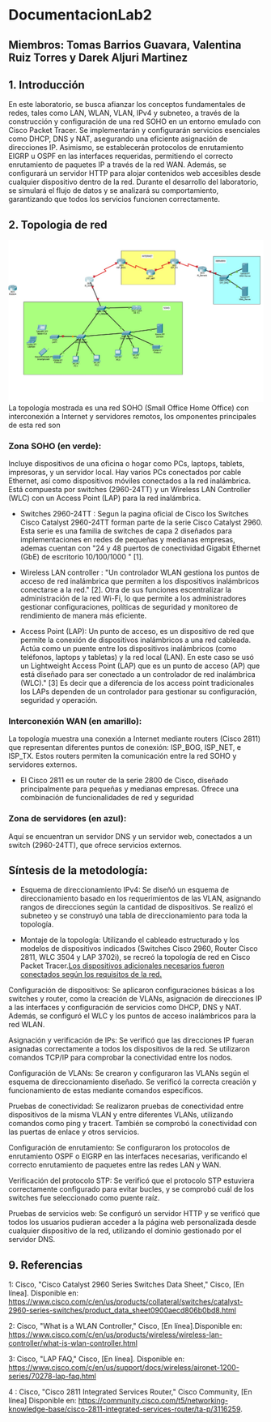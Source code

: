 # DocumentacionLab2

## Miembros: Tomas Barrios Guavara, Valentina Ruiz Torres y Darek Aljuri Martinez

## 1. Introducción
En este laboratorio, se busca afianzar los conceptos fundamentales de redes, tales como LAN, WLAN, VLAN, IPv4 y subneteo, a través de la construcción y configuración de una red SOHO en un entorno emulado con Cisco Packet Tracer. Se implementarán y configurarán servicios esenciales como DHCP, DNS y NAT, asegurando una eficiente asignación de direcciones IP. Asimismo, se establecerán protocolos de enrutamiento EIGRP u OSPF en las interfaces requeridas, permitiendo el correcto enrutamiento de paquetes IP a través de la red WAN. Además, se configurará un servidor HTTP para alojar contenidos web accesibles desde cualquier dispositivo dentro de la red. Durante el desarrollo del laboratorio, se simulará el flujo de datos y se analizará su comportamiento, garantizando que todos los servicios funcionen correctamente.
## 2. Topologia de red
![](imagenesWiki/topologia.jpg)
La topología mostrada es una red SOHO (Small Office Home Office) con interconexión a Internet y servidores remotos, los omponentes principales de esta red son 

### Zona SOHO (en verde):
Incluye dispositivos de una oficina o hogar como PCs, laptops, tablets, impresoras, y un servidor local.
Hay varios PCs conectados por cable Ethernet, así como dispositivos móviles conectados a la red inalámbrica.
Está compuesta por switches (2960-24TT) y un Wireless LAN Controller (WLC) con un Access Point (LAP) para la red inalámbrica.

* Switches 2960-24TT : Segun la pagina oficial de Cisco los Switches Cisco Catalyst 2960-24TT forman parte de la serie Cisco Catalyst 2960. Esta serie es una familia de switches de capa 2 diseñados para implementaciones en redes de pequeñas y medianas empresas, ademas cuentan con "24 y 48 puertos de conectividad Gigabit Ethernet (GbE) de escritorio 10/100/1000 " [1].
  
* Wireless LAN controller : "Un controlador WLAN gestiona los puntos de acceso de red inalámbrica que permiten a los dispositivos inalámbricos conectarse a la red." [2]. Otra de sus funciones escentralizar la administración de la red Wi-Fi, lo que permite a los administradores gestionar configuraciones, políticas de seguridad y monitoreo de rendimiento de manera más eficiente.
  
*  Access Point (LAP): Un punto de acceso, es un dispositivo de red que permite la conexión de dispositivos inalámbricos a una red cableada. Actúa como un puente entre los dispositivos inalámbricos (como teléfonos, laptops y tabletas) y la red local (LAN). En este caso se usó un Lightweight Access Point (LAP) que es un punto de acceso (AP) que está diseñado para ser conectado a un controlador de red inalámbrica (WLC)." [3] Es decir que a diferencia de los access point tradicionales los LAPs dependen de un controlador para gestionar su configuración, seguridad y operación.

### Interconexión WAN (en amarillo):

La topología muestra una conexión a Internet mediante routers (Cisco 2811) que representan diferentes puntos de conexión: ISP_BOG, ISP_NET, e ISP_TX.
Estos routers permiten la comunicación entre la red SOHO y servidores externos.

* El Cisco 2811 es un router de la serie 2800 de Cisco, diseñado principalmente para pequeñas y medianas empresas. Ofrece una combinación de funcionalidades de red y seguridad

### Zona de servidores (en azul):

Aquí se encuentran un servidor DNS y un servidor web, conectados a un switch (2960-24TT), que ofrece servicios externos.

## Síntesis de la metodología:
* Esquema de direccionamiento IPv4: Se diseñó un esquema de direccionamiento basado en los requerimientos de las VLAN, asignando rangos de direcciones según la cantidad de dispositivos. Se realizó el subneteo y se construyó una tabla de direccionamiento para toda la topología.

* Montaje de la topología: Utilizando el cableado estructurado y los modelos de dispositivos indicados (Switches Cisco 2960, Router Cisco 2811, WLC 3504 y LAP 3702i), se recreó la topología de red en Cisco Packet Tracer.<u>Los dispositivos adicionales necesarios fueron conectados según los requisitos de la red.</u>


Configuración de dispositivos: Se aplicaron configuraciones básicas a los switches y router, como la creación de VLANs, asignación de direcciones IP a las interfaces y configuración de servicios como DHCP, DNS y NAT. Además, se configuró el WLC y los puntos de acceso inalámbricos para la red WLAN.

Asignación y verificación de IPs: Se verificó que las direcciones IP fueran asignadas correctamente a todos los dispositivos de la red. Se utilizaron comandos TCP/IP para comprobar la conectividad entre los nodos.

Configuración de VLANs: Se crearon y configuraron las VLANs según el esquema de direccionamiento diseñado. Se verificó la correcta creación y funcionamiento de estas mediante comandos específicos.

Pruebas de conectividad: Se realizaron pruebas de conectividad entre dispositivos de la misma VLAN y entre diferentes VLANs, utilizando comandos como ping y tracert. También se comprobó la conectividad con las puertas de enlace y otros servicios.

Configuración de enrutamiento: Se configuraron los protocolos de enrutamiento OSPF o EIGRP en las interfaces necesarias, verificando el correcto enrutamiento de paquetes entre las redes LAN y WAN.

Verificación del protocolo STP: Se verificó que el protocolo STP estuviera correctamente configurado para evitar bucles, y se comprobó cuál de los switches fue seleccionado como puente raíz.

Pruebas de servicios web: Se configuró un servidor HTTP y se verificó que todos los usuarios pudieran acceder a la página web personalizada desde cualquier dispositivo de la red, utilizando el dominio gestionado por el servidor DNS.


## 9. Referencias 
1: Cisco, "Cisco Catalyst 2960 Series Switches Data Sheet," Cisco, [En línea]. Disponible en: https://www.cisco.com/c/en/us/products/collateral/switches/catalyst-2960-series-switches/product_data_sheet0900aecd806b0bd8.html

2: Cisco, "What is a WLAN Controller," Cisco, [En línea].Disponible en: https://www.cisco.com/c/en/us/products/wireless/wireless-lan-controller/what-is-wlan-controller.html

3: Cisco, "LAP FAQ,"  Cisco, [En línea]. Disponible en: https://www.cisco.com/c/en/us/support/docs/wireless/aironet-1200-series/70278-lap-faq.html

4 : Cisco, "Cisco 2811 Integrated Services Router," Cisco Community, [En línea] Disponible en: https://community.cisco.com/t5/networking-knowledge-base/cisco-2811-integrated-services-router/ta-p/3116259.


